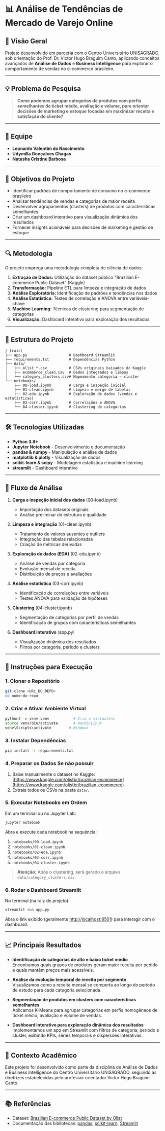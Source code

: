 # 📊 Análise de Tendências de Mercado de Varejo Online

## 🎯 Visão Geral

Projeto desenvolvido em parceria com o Centro Universitário UNISAGRADO, sob orientação do Prof. Dr. Victor Hugo Braguim Canto, aplicando conceitos avançados de **Análise de Dados** e **Business Intelligence** para explorar o comportamento de vendas no e-commerce brasileiro.

---

## 💡 Problema de Pesquisa

> **Como podemos agrupar categorias de produtos com perfis semelhantes de ticket médio, avaliação e volume, para orientar decisões de marketing e estoque focadas em maximizar receita e satisfação do cliente?**

---

## 👥 Equipe

* **Leonardo Valentim do Nascimento**
* **Udymilla Gonçalves Chagas**
* **Natasha Cristine Barbosa**

---

## 📑 Objetivos do Projeto

* Identificar padrões de comportamento de consumo no e-commerce brasileiro
* Analisar tendências de vendas e categorias de maior receita
* Desenvolver agrupamentos (clusters) de produtos com características semelhantes
* Criar um dashboard interativo para visualização dinâmica dos resultados
* Fornecer insights acionáveis para decisões de marketing e gestão de estoque

---

## 🔍 Metodologia

O projeto emprega uma metodologia completa de ciência de dados:

1. **Extração de Dados:** Utilização do dataset público "Brazilian E-commerce Public Dataset" (Kaggle)
2. **Transformação:** Pipeline ETL para limpeza e integração de dados
3. **Análise Exploratória:** Identificação de padrões e tendências nos dados
4. **Análise Estatística:** Testes de correlação e ANOVA entre variáveis-chave
5. **Machine Learning:** Técnicas de clustering para segmentação de categorias
6. **Visualização:** Dashboard interativo para exploração dos resultados

---

## 📂 Estrutura do Projeto

```
/ (raiz)
├── app.py                   # Dashboard Streamlit
├── requirements.txt         # Dependências Python
├── data/
│   ├── olist_*.csv          # CSVs originais baixados do Kaggle
│   ├── ecommerce_clean.csv  # Dados integrados e limpos
│   └── category_clusters.csv# Mapeamento categoria → cluster
└── notebooks/
    ├── 00-load.ipynb        # Carga e inspeção inicial
    ├── 01-clean.ipynb       # Limpeza e merge de tabelas
    ├── 02-eda.ipynb         # Exploração de dados (vendas e estatísticas)
    ├── 03-corr.ipynb        # Correlações e ANOVA
    └── 04-cluster.ipynb     # Clustering de categorias
```

---
## 🛠️ Tecnologias Utilizadas

* **Python 3.8+**
* **Jupyter Notebook** - Desenvolvimento e documentação
* **pandas & numpy** - Manipulação e análise de dados
* **matplotlib & plotly** - Visualização de dados
* **scikit-learn & scipy** - Modelagem estatística e machine learning
* **streamlit** - Dashboard interativo

---
## 🔢 Fluxo de Análise

1. **Carga e inspeção inicial dos dados** (00-load.ipynb)
   * Importação dos datasets originais
   * Análise preliminar de estrutura e qualidade

2. **Limpeza e integração** (01-clean.ipynb)
   * Tratamento de valores ausentes e outliers
   * Integração das tabelas relacionadas
   * Criação de métricas derivadas

3. **Exploração de dados (EDA)** (02-eda.ipynb)
   * Análise de vendas por categoria
   * Evolução mensal de receita
   * Distribuição de preços e avaliações

4. **Análise estatística** (03-corr.ipynb)
   * Identificação de correlações entre variáveis
   * Testes ANOVA para validação de hipóteses

5. **Clustering** (04-cluster.ipynb)
   * Segmentação de categorias por perfil de vendas
   * Identificação de grupos com características semelhantes

6. **Dashboard interativo** (app.py)
   * Visualização dinâmica dos resultados
   * Filtros por categoria, período e clusters
---

## 🚀 Instruções para Execução

### 1. Clonar o Repositório

```bash
git clone <URL_DO_REPO>
cd nome-do-repo
```

### 2. Criar e Ativar Ambiente Virtual

```bash
python3 -m venv venv           # Cria o virtualenv
source venv/bin/activate       # macOS/Linux
venv\Scripts\activate        # Windows
```

### 3. Instalar Dependências

```bash
pip install -r requirements.txt
```

### 4. Preparar os Dados Se não possuir

1. Baixe manualmente o dataset no Kaggle: [https://www.kaggle.com/olistbr/brazilian-ecommerce](https://www.kaggle.com/olistbr/brazilian-ecommerce)
2. Extraia todos os CSVs na pasta `data/`.

### 5. Executar Notebooks em Ordem

Em um terminal ou no Jupyter Lab:

```bash
jupyter notebook
```

Abra e execute cada notebook na sequência:

1. `notebooks/00-load.ipynb`
2. `notebooks/01-clean.ipynb`
3. `notebooks/02-eda.ipynb`
4. `notebooks/03-corr.ipynb`
5. `notebooks/04-cluster.ipynb`

> **Atenção:** Após o clustering, será gerado o arquivo `data/category_clusters.csv`.

### 6. Rodar o Dashboard Streamlit

No terminal (na raiz do projeto):

```bash
streamlit run app.py
```

Abra o link exibido (geralmente [http://localhost:8501](http://localhost:8501)) para interagir com o dashboard.

---

## 📈 Principais Resultados

- **Identificação de categorias de alto e baixo ticket médio**  
  Encontramos quais grupos de produtos geram maior receita por pedido e quais mantêm preços mais acessíveis.

- **Análise da evolução temporal de receita por segmento**  
  Visualizamos como a receita mensal se comporta ao longo do período de estudo para cada categoria selecionada.

- **Segmentação de produtos em clusters com características semelhantes**  
  Aplicamos K-Means para agrupar categorias em perfis homogêneos de ticket médio, avaliação e volume de vendas.

- **Dashboard interativo para exploração dinâmica dos resultados**  
  Implementamos um app em Streamlit com filtros de categoria, período e cluster, exibindo KPIs, séries temporais e dispersões interativas.

---

## 📝 Contexto Acadêmico

Este projeto foi desenvolvido como parte da disciplina de Análise de Dados e Business Intelligence do Centro Universitário UNISAGRADO, seguindo as diretrizes estabelecidas pelo professor orientador Victor Hugo Braguim Canto.

---

## 📚 Referências

* Dataset: [Brazilian E-commerce Public Dataset by Olist](https://www.kaggle.com/olistbr/brazilian-ecommerce)
* Documentação das bibliotecas: [pandas](https://pandas.pydata.org/docs/), [scikit-learn](https://scikit-learn.org/stable/documentation.html), [Streamlit](https://docs.streamlit.io/)